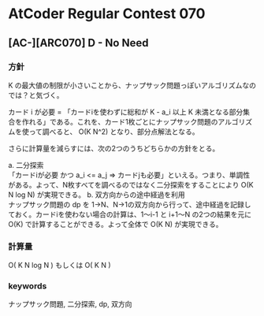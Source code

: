 # AtCoder Regular Contest 070

## [AC-][ARC070] D - No Need

### 方針

K の最大値の制限が小さいことから、ナップサック問題っぽいアルゴリズムなのでは？と気づく。

カード i が必要 = 「カードiを使わずに総和が K - a_i 以上 K 未満となる部分集合を作れる」である。これを、カード1枚ごとにナップサック問題のアルゴリズムを使って調べると、 O(K N^2) となり、部分点解法となる。

さらに計算量を減らすには、次の2つのうちどちらかの方針をとる。

a. 二分探索  
    「カードiが必要 かつ a_i <= a_j => カードjも必要」といえる。つまり、単調性がある。よって、N枚すべてを調べるのではなく二分探索をすることにより O(K N log N) が実現できる。
b. 双方向からの途中経過を利用  
    ナップサック問題の dp を 1→N、N→1の双方向から行って、途中経過を記録しておく。カードiを使わない場合の計算は、1〜i-1 と i+1〜N の2つの結果を元に O(K) で計算することができる。よって全体で O(K N) が実現できる。


### 計算量

O( K N log N ) もしくは O( K N )


### keywords

ナップサック問題, 二分探索, dp, 双方向

